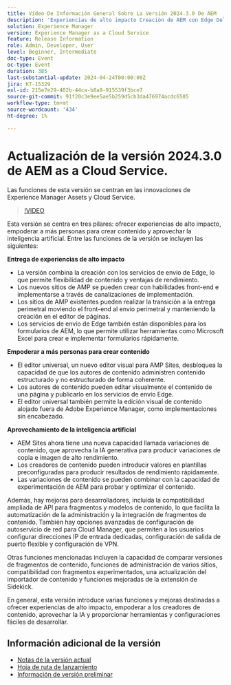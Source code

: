 ```yaml
---
title: Vídeo De Información General Sobre La Versión 2024.3.0 De AEM
description: 'Experiencias de alto impacto Creación de AEM con Edge Delivery Services Edge Delivery Services para FormsContenido de todos, para todos los editores universales Actionable Intelligence AEM Sites: generación de variaciones de contenido (GenAI)API de Abierto de CruD de desarrollo rápido para fragmentos y modelos de contenidoRedes avanzadas de Cloud Service FoundationOtras mejoras importantes Comparar versiones de fragmentos de contenido Administración de varios sitios compatible con fragmentos de experiencias Importador de contenido actualizado v1.51.0 Extensión de Sidekick v6.41.0'
solution: Experience Manager
version: Experience Manager as a Cloud Service
feature: Release Information
role: Admin, Developer, User
level: Beginner, Intermediate
doc-type: Event
oc-type: Event
duration: 385
last-substantial-update: 2024-04-24T00:00:00Z
jira: KT-15329
exl-id: 215e7e29-402b-44ca-b8a9-915539f3bce7
source-git-commit: 91f20c3e9ee5ae5b259d5cb3da476974acdc6585
workflow-type: tm+mt
source-wordcount: '434'
ht-degree: 1%

---
```


# Actualización de la versión 2024.3.0 de AEM as a Cloud Service.

Las funciones de esta versión se centran en las innovaciones de Experience Manager Assets y Cloud Service.

>[!VIDEO](https://video.tv.adobe.com/v/3428344/?learn=on)

Esta versión se centra en tres pilares: ofrecer experiencias de alto impacto, empoderar a más personas para crear contenido y aprovechar la inteligencia artificial. Entre las funciones de la versión se incluyen las siguientes:

**Entrega de experiencias de alto impacto**

* La versión combina la creación con los servicios de envío de Edge, lo que permite flexibilidad de contenido y ventajas de rendimiento.
* Los nuevos sitios de AMP se pueden crear con habilidades front-end e implementarse a través de canalizaciones de implementación.
* Los sitios de AMP existentes pueden realizar la transición a la entrega perimetral moviendo el front-end al envío perimetral y manteniendo la creación en el editor de páginas.
* Los servicios de envío de Edge también están disponibles para los formularios de AEM, lo que permite utilizar herramientas como Microsoft Excel para crear e implementar formularios rápidamente.

**Empoderar a más personas para crear contenido**

* El editor universal, un nuevo editor visual para AMP Sites, desbloquea la capacidad de que los autores de contenido administren contenido estructurado y no estructurado de forma coherente.
* Los autores de contenido pueden editar visualmente el contenido de una página y publicarlo en los servicios de envío Edge.
* El editor universal también permite la edición visual de contenido alojado fuera de Adobe Experience Manager, como implementaciones sin encabezado.

**Aprovechamiento de la inteligencia artificial**

* AEM Sites ahora tiene una nueva capacidad llamada variaciones de contenido, que aprovecha la IA generativa para producir variaciones de copia e imagen de alto rendimiento.
* Los creadores de contenido pueden introducir valores en plantillas preconfiguradas para producir resultados de rendimiento rápidamente.
* Las variaciones de contenido se pueden combinar con la capacidad de experimentación de AEM para probar y optimizar el contenido.

<!--
**High Impact Experiences**
 * AEM Authoring with Edge Delivery Services
 * Edge Delivery Services for Forms

**Content by all, for all**
 * Universal Editor

**Actionable Intelligence**
 * AEM Sites: Generate Content Variations (GenAI)

**Rapid Development**
 * CruD OpenAPIs for Content Fragments and Models

**Cloud Service Foundation**
 * Advanced Networking

**Other Notable Enhancements**
 * Compare Content Fragment Versions
 * Multisite Management support for Experience Fragments
 * Updated Content Importer v1.51.0
 * Sidekick Extension v6.41.0
-->

Además, hay mejoras para desarrolladores, incluida la compatibilidad ampliada de API para fragmentos y modelos de contenido, lo que facilita la automatización de la administración y la integración de fragmentos de contenido. También hay opciones avanzadas de configuración de autoservicio de red para Cloud Manager, que permiten a los usuarios configurar direcciones IP de entrada dedicadas, configuración de salida de puerto flexible y configuración de VPN.

Otras funciones mencionadas incluyen la capacidad de comparar versiones de fragmentos de contenido, funciones de administración de varios sitios, compatibilidad con fragmentos experimentados, una actualización del importador de contenido y funciones mejoradas de la extensión de Sidekick.

En general, esta versión introduce varias funciones y mejoras destinadas a ofrecer experiencias de alto impacto, empoderar a los creadores de contenido, aprovechar la IA y proporcionar herramientas y configuraciones fáciles de desarrollar.

<!--
Have questions about the release?  Discuss the release in [Experience League Communities](https://adobe.ly/3RPNYZF) -->

## Información adicional de la versión

* [Notas de la versión actual](https://experienceleague.adobe.com/docs/experience-manager-cloud-service/content/release-notes/home.html?lang=es)
* [Hoja de ruta de lanzamiento](https://experienceleague.adobe.com/docs/experience-manager-release-information/aem-release-updates/update-releases-roadmap.html?lang=es)
* [Información de versión preliminar](https://experienceleague.adobe.com/docs/experience-manager-cloud-service/content/release-notes/prerelease.html)
